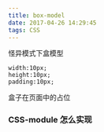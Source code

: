 ```yaml
---
title: box-model
date: 2017-04-26 14:29:45
tags: CSS
---
```

怪异模式下盒模型
```
width:10px;
height:10px;
padding:10px;
```
盒子在页面中的占位


### CSS-module 怎么实现
